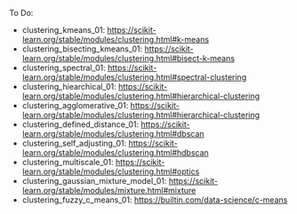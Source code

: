 To Do:
- clustering_kmeans_01: https://scikit-learn.org/stable/modules/clustering.html#k-means
- clustering_bisecting_kmeans_01: https://scikit-learn.org/stable/modules/clustering.html#bisect-k-means
- clustering_spectral_01: https://scikit-learn.org/stable/modules/clustering.html#spectral-clustering
- clustering_hiearchical_01: https://scikit-learn.org/stable/modules/clustering.html#hierarchical-clustering
- clustering_agglomerative_01: https://scikit-learn.org/stable/modules/clustering.html#hierarchical-clustering
- clustering_defined_distance_01: https://scikit-learn.org/stable/modules/clustering.html#dbscan
- clustering_self_adjusting_01: https://scikit-learn.org/stable/modules/clustering.html#hdbscan
- clustering_multiscale_01: https://scikit-learn.org/stable/modules/clustering.html#optics
- clustering_gaussian_mixture_model_01: https://scikit-learn.org/stable/modules/mixture.html#mixture
- clustering_fuzzy_c_means_01: https://builtin.com/data-science/c-means
